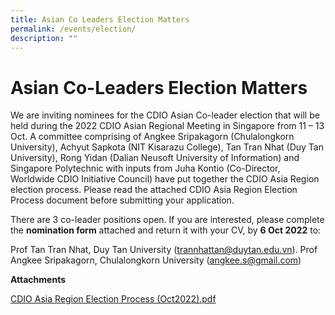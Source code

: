 ```yaml
---
title: Asian Co Leaders Election Matters
permalink: /events/election/
description: ""
---
```

# Asian Co-Leaders Election Matters

We are inviting nominees for the CDIO Asian Co-leader election that will be held during the 2022 CDIO Asian Regional Meeting in Singapore from 11 – 13 Oct. A committee comprising of Angkee Sripakagorn (Chulalongkorn University), Achyut Sapkota (NIT Kisarazu College), Tan Tran Nhat (Duy Tan University), Rong Yidan (Dalian Neusoft University of Information) and Singapore Polytechnic with inputs from Juha Kontio (Co-Director, Worldwide CDIO Initiative Council) have put together the CDIO Asia Region election process. Please read the attached CDIO Asia Region Election Process document before submitting your application.

There are 3 co-leader positions open. If you are interested, please complete the **nomination form** attached and return it with your CV, by **6 Oct 2022** to: 

Prof Tan Tran Nhat, Duy Tan University (trannhattan@duytan.edu.vn). 
Prof Angkee Sripakagorn, Chulalongkorn University (angkee.s@gmail.com)

**Attachments**

[CDIO Asia Region Election Process (Oct2022).pdf](/files/CDIO%20Asia%20Region%20Election%20Process%20(Oct2022).pdf)

